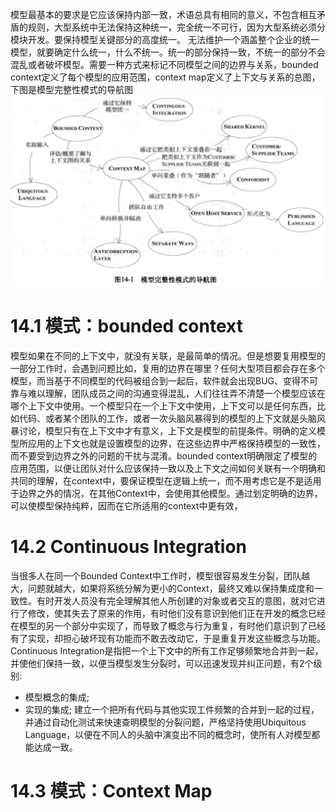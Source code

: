 模型最基本的要求是它应该保持内部一致，术语总具有相同的意义，不包含相互矛盾的规则，大型系统中无法保持这种统一，完全统一不可行，因为大型系统必须分模块开发。要保持模型关键部分的高度统一。
无法维护一个涵盖整个企业的统一模型，就要确定什么统一，什么不统一。统一的部分保持一致，不统一的部分不会混乱或者破坏模型。需要一种方式来标记不同模型之间的边界与关系，bounded context定义了每个模型的应用范围，context map定义了上下文与关系的总图，下图是模型完整性模式的导航图
![模型完整性导航图](14/model-navigator.png)
# 14.1 模式：bounded context
模型如果在不同的上下文中，就没有关联，是最简单的情况。但是想要复用模型的一部分工作时，会遇到问题比如，复用的边界在哪里？任何大型项目都会存在多个模型，而当基于不同模型的代码被组合到一起后，软件就会出现BUG、变得不可靠与难以理解，团队成员之间的沟通变得混乱，人们往往弄不清楚一个模型应该在哪个上下文中使用。一个模型只在一个上下文中使用，上下文可以是任何东西，比如代码、或者某个团队的工作，或者一次头脑风暴得到的模型的上下文就是头脑风暴讨论，模型只有在上下文中才有意义，上下文是模型的前提条件。明确的定义模型所应用的上下文也就是设置模型的边界，在这些边界中严格保持模型的一致性，而不要受到边界之外的问题的干扰与混淆。bounded context明确限定了模型的应用范围，以便让团队对什么应该保持一致以及上下文之间如何关联有一个明确和共同的理解，在context中，要保证模型在逻辑上统一，而不用考虑它是不是适用于边界之外的情况，在其他Context中，会使用其他模型。通过划定明确的边界，可以使模型保持纯粹，因而在它所适用的context中更有效，
# 14.2 Continuous Integration
当很多人在同一个Bounded Context中工作时，模型很容易发生分裂，团队越大，问题就越大，如果将系统分解为更小的Context，最终又难以保持集成度和一致性。有时开发人员没有完全理解其他人所创建的对象或者交互的意图，就对它进行了修改，使其失去了原来的作用，有时他们没有意识到他们正在开发的概念已经在模型的另一个部分中实现了，而导致了概念与行为重复，有时他们意识到了已经有了实现，却担心破坏现有功能而不敢去改动它，于是重复开发这些概念与功能。
Continuous Integration是指把一个上下文中的所有工作足够频繁地合并到一起，并使他们保持一致，以便当模型发生分裂时，可以迅速发现并纠正问题，有2个级别:
- 模型概念的集成;
- 实现的集成;
建立一个把所有代码与其他实现工件频繁的合并到一起的过程，并通过自动化测试来快速查明模型的分裂问题，严格坚持使用Ubiquitous Language，以便在不同人的头脑中演变出不同的概念时，使所有人对模型都能达成一致。
# 14.3 模式：Context Map
